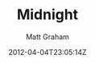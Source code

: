 ---
title: "Midnight"
github: https://github.com/mattgraham/midnight
demo: http://madebygraham.com/midnight/
author: Matt Graham

ssg:
  - Jekyll
cms:
  - No Cms
date: 2012-04-04T23:05:14Z
github_branch: master
stale: true
---